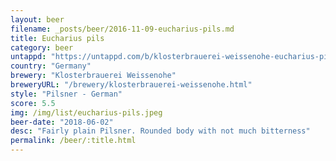 ```yaml
---
layout: beer
filename: _posts/beer/2016-11-09-eucharius-pils.md
title: Eucharius pils
category: beer
untappd: "https://untappd.com/b/klosterbrauerei-weissenohe-eucharius-pils/807277"
country: "Germany"
brewery: "Klosterbrauerei Weissenohe"
breweryURL: "/brewery/klosterbrauerei-weissenohe.html"
style: "Pilsner - German"
score: 5.5
img: /img/list/eucharius-pils.jpeg
beer-date: "2018-06-02"
desc: "Fairly plain Pilsner. Rounded body with not much bitterness"
permalink: /beer/:title.html
---
```

